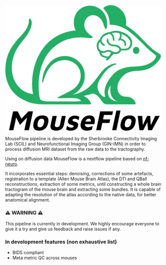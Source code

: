 ![alt text](assets/logo_bg.png "MouseFlow")

MouseFlow pipeline is developed by the Sherbrooke Connectivity Imaging Lab (SCIL) and Neurofunctional Imaging Group (GIN-IMN) in order to process diffusion MRI dataset from the raw data to the tractography.

Using on diffusion data MouseFlow is a nextflow pipeline based on [nf-neuro](https://github.com/scilus/nf-neuro).

It incorporates essential steps: denoising, corrections of some artefacts, registration to a template (Allen Mouse Brain Atlas), the DTI and QBall reconstructions, extraction of some metrics, until constructing a whole brain tractogram of the mouse brain and extracting some bundles. It is capable of adapting the resolution of the atlas according to the native data, for better anatomical alignment.

### :warning: WARNING :warning:

This pipeline is currently in development. We highly encourage everyone to give it a try and give us feedback and raise issues if any.

### In development features (non exhaustive list)

- BIDS compliant
- Meta metric QC across mouses

